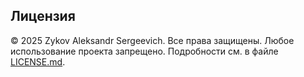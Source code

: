 ## Лицензия

© 2025 Zykov Aleksandr Sergeevich. Все права защищены.
Любое использование проекта запрещено. Подробности см. в файле [LICENSE.md](LICENSE.md).